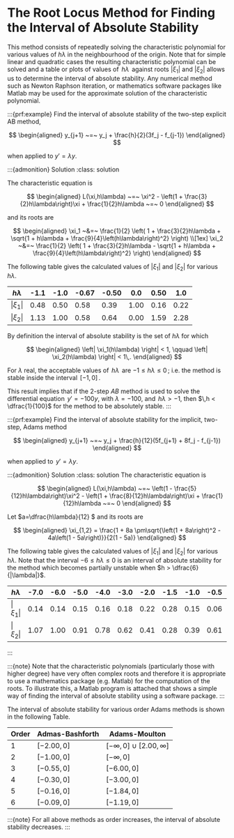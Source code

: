 # The Root Locus Method for Finding the Interval of Absolute Stability

This method consists of repeatedly solving the characteristic polynomial
for various values of $h\lambda$ in the neighbourhood of the origin. Note
that for simple linear and quadratic cases the resulting characteristic
polynomial can be solved and a table or plots of values of
$\,h\lambda\,$ against roots $|\xi_1|$ and $|\xi_2|$ allows us to
determine the interval of absolute stability. Any numerical method such
as Newton Raphson iteration, or mathematics software packages like
Matlab may be used for the approximate solution of the characteristic
polynomial.

:::{prf:example}
Find the interval of absolute stability of the two-step explicit AB
method, 

$$
\begin{aligned}
        y_{j+1} ~=~ y_j + \frac{h}{2}(3f_j - f_{j-1})    
\end{aligned}
$$

 when applied to $y' = \lambda y$.

:::{admonition} Solution
:class: solution


The characteristic equation is 

$$
\begin{aligned}
        L(\xi,h\lambda) ~=~ \xi^2 - \left(1 + \frac{3}{2}h\lambda\right)\xi + \frac{1}{2}h\lambda ~=~ 0    
\end{aligned}
$$

and its roots are


$$
\begin{aligned}
        \xi_1 ~&=~ \frac{1}{2} \left(
            1 + \frac{3}{2}h\lambda + \sqrt{1 + h\lambda + \frac{9}{4}\left(h\lambda\right)^2}
        \right)
        \\[1ex]
        \xi_2 ~&=~ \frac{1}{2} \left(
            1 + \frac{3}{2}h\lambda - \sqrt{1 + h\lambda + \frac{9}{4}\left(h\lambda\right)^2}
        \right)    
\end{aligned}
$$

 The following table gives the calculated values of
$|\xi_1|$ and $|\xi_2|$ for various $h\lambda$.


| $h\lambda$ | -1.1  | -1.0  | -0.67  | -0.50  | 0.0  | 0.50  | 1.0 |
| -- | -- | -- | -- | -- | -- | -- | -- |
|\|$\xi_1$\|  | 0.48  | 0.50  | 0.58  | 0.39  | 1.00  | 0.16  | 0.22 |
|\|$\xi_2$\|  | 1.13  | 1.00  | 0.58  | 0.64  | 0.00  | 1.59  | 2.28 |


By definition the interval of absolute stability is the set of $h\lambda$
for which 

$$
\begin{aligned}
        \left| \xi_1(h\lambda) \right| < 1,
        \qquad \left| \xi_2(h\lambda) \right| < 1\,.    
\end{aligned}
$$

 For $\lambda$ real, the acceptable values of
$\,h\lambda\,$ are $-1 \leq h\lambda \leq 0\,$; i.e. the method is stable
inside the interval $\,[-1,0]\,$.

This result implies that if the 2-step *AB* method is used to solve the
differential equation $\,y' = -100y$, with $\lambda = -100$, and
$\,h\lambda > -1$, then $\,h < \dfrac{1}{100}$ for the method to be
absolutely stable.
:::

:::{prf:example}
Find the interval of absolute stability for the implicit, two-step,
Adams method 

$$
\begin{aligned}
        y_{j+1} ~=~ y_j + \frac{h}{12}(5f_{j+1} + 8f_j - f_{j-1})    
\end{aligned}
$$

 when applied to $\,y' = \lambda y$.

:::{admonition} Solution
:class: solution
The characteristic equation is 

$$
\begin{aligned}
        L(\xi,h\lambda) ~=~ \left(1 - \frac{5}{12}h\lambda\right)\xi^2
        - \left(1 + \frac{8}{12}h\lambda\right)\xi + \frac{1}{12}h\lambda ~=~ 0    
\end{aligned}
$$

 Let $a=\dfrac{h\lambda}{12} $ and its roots are


$$
\begin{aligned}
        \xi_{1,2} = \frac{1 + 8a
        \pm\sqrt{\left(1 + 8a\right)^2 - 4a\left(1 - 5a\right)}}{2(1 - 5a)}    
\end{aligned}
$$

 The following table gives the calculated values of
$|\xi_1|$ and $|\xi_2|$ for various $h\lambda$. Note that the interval
$-6 \leq h\lambda \leq 0$ is an interval of absolute stability for the
method which becomes partially unstable when $h > \dfrac{6}{|\lambda|}$.


| $h\lambda$ | -7.0  | -6.0  | -5.0  | -4.0  | -3.0  | -2.0  | -1.5  | -1.0  | -0.5  | 0.0  | 0.5  | 1.0 |
|---|---|---|---|---|---|---|---|---|---|---|---|---|
|\|$\xi_1$\|  | 0.14  | 0.14  | 0.15  | 0.16  | 0.18  | 0.22  | 0.28  | 0.15  | 0.06  | 1.0  | 0.03  | 0.05 |
|\|$\xi_2$\|  | 1.07  | 1.00  | 0.91  | 0.78  | 0.62  | 0.41  | 0.28  | 0.39  | 0.61  | 0.0  | 1.65  | 2.81 |

:::

:::{note}
Note that the characteristic polynomials (particularly those with higher
degree) have very often complex roots and therefore it is appropriate to
use a mathematics package (e.g. Matlab) for the computation of the
roots. To illustrate this, a Matlab program is attached that shows a
simple way of finding the interval of absolute stability using a
software package.
:::

The interval of absolute stability for various order Adams methods is
shown in the following Table.


|Order   | Admas-Bashforth | Adams-Moulton |
|--| -- | -- |
|1  | $[ -2.00, 0 ]$  | $[-\infty, 0 ]\cup [2.00, \infty]$ |
|2  | $[ -1.00, 0 ]$  | $[ -\infty, 0 ]$ |
|3  | $[ -0.55, 0 ]$  | $[ -6.00, 0 ]$ |
|4  | $[ -0.30, 0 ]$  | $[ -3.00, 0 ]$ |
|5  | $[ -0.16, 0 ]$  | $[ -1.84, 0 ]$ |
|6  | $[ -0.09, 0 ]$  | $[ -1.19, 0 ]$ |

:::{note}
For all above methods as order increases, the interval of
absolute stability decreases.
:::